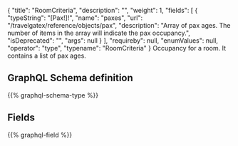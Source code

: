 {
  "title": "RoomCriteria",
  "description": "",
  "weight": 1,
  "fields": [
    {
      "typeString": "[Pax!]!",
      "name": "paxes",
      "url": "/travelgatex/reference/objects/pax",
      "description": "Array of pax ages. The number of items in the array will indicate the pax occupancy.",
      "isDeprecated": "",
      "args": null
    }
  ],
  "requireby": null,
  "enumValues": null,
  "operator": "type",
  "typename": "RoomCriteria"
}
Occupancy for a room. It contains a list of pax ages.
## GraphQL Schema definition

{{% graphql-schema-type %}}

## Fields

{{% graphql-field %}}
